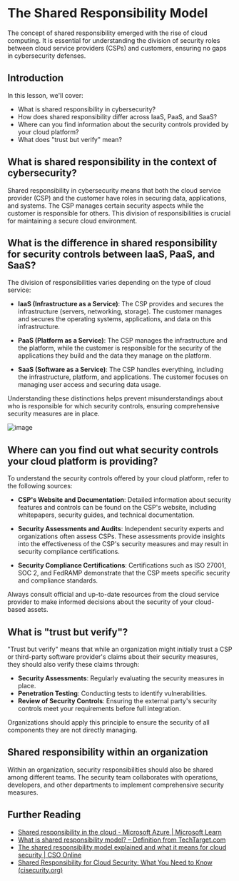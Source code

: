 # The Shared Responsibility Model

The concept of shared responsibility emerged with the rise of cloud computing. It is essential for understanding the division of security roles between cloud service providers (CSPs) and customers, ensuring no gaps in cybersecurity defenses.

## Introduction

In this lesson, we'll cover:

- What is shared responsibility in cybersecurity?
- How does shared responsibility differ across IaaS, PaaS, and SaaS?
- Where can you find information about the security controls provided by your cloud platform?
- What does "trust but verify" mean?

## What is shared responsibility in the context of cybersecurity?

Shared responsibility in cybersecurity means that both the cloud service provider (CSP) and the customer have roles in securing data, applications, and systems. The CSP manages certain security aspects while the customer is responsible for others. This division of responsibilities is crucial for maintaining a secure cloud environment.

## What is the difference in shared responsibility for security controls between IaaS, PaaS, and SaaS?

The division of responsibilities varies depending on the type of cloud service:

- **IaaS (Infrastructure as a Service)**: The CSP provides and secures the infrastructure (servers, networking, storage). The customer manages and secures the operating systems, applications, and data on this infrastructure.

- **PaaS (Platform as a Service)**: The CSP manages the infrastructure and the platform, while the customer is responsible for the security of the applications they build and the data they manage on the platform.

- **SaaS (Software as a Service)**: The CSP handles everything, including the infrastructure, platform, and applications. The customer focuses on managing user access and securing data usage.

Understanding these distinctions helps prevent misunderstandings about who is responsible for which security controls, ensuring comprehensive security measures are in place.

![image](https://github.com/microsoft/Security-101/assets/139931591/7229a633-ec03-44d3-aa74-6c9810f5c47b)

## Where can you find out what security controls your cloud platform is providing?

To understand the security controls offered by your cloud platform, refer to the following sources:

- **CSP's Website and Documentation**: Detailed information about security features and controls can be found on the CSP's website, including whitepapers, security guides, and technical documentation.

- **Security Assessments and Audits**: Independent security experts and organizations often assess CSPs. These assessments provide insights into the effectiveness of the CSP's security measures and may result in security compliance certifications.

- **Security Compliance Certifications**: Certifications such as ISO 27001, SOC 2, and FedRAMP demonstrate that the CSP meets specific security and compliance standards.

Always consult official and up-to-date resources from the cloud service provider to make informed decisions about the security of your cloud-based assets.

## What is "trust but verify"?

"Trust but verify" means that while an organization might initially trust a CSP or third-party software provider's claims about their security measures, they should also verify these claims through:

- **Security Assessments**: Regularly evaluating the security measures in place.
- **Penetration Testing**: Conducting tests to identify vulnerabilities.
- **Review of Security Controls**: Ensuring the external party's security controls meet your requirements before full integration.

Organizations should apply this principle to ensure the security of all components they are not directly managing.

## Shared responsibility within an organization

Within an organization, security responsibilities should also be shared among different teams. The security team collaborates with operations, developers, and other departments to implement comprehensive security measures.

## Further Reading

- [Shared responsibility in the cloud - Microsoft Azure | Microsoft Learn](https://learn.microsoft.com/azure/security/fundamentals/shared-responsibility?WT.mc_id=academic-96948-sayoung)
- [What is shared responsibility model? – Definition from TechTarget.com](https://www.techtarget.com/searchcloudcomputing/definition/shared-responsibility-model)
- [The shared responsibility model explained and what it means for cloud security | CSO Online](https://www.csoonline.com/article/570779/the-shared-responsibility-model-explained-and-what-it-means-for-cloud-security.html)
- [Shared Responsibility for Cloud Security: What You Need to Know (cisecurity.org)](https://www.cisecurity.org/insights/blog/shared-responsibility-cloud-security-what-you-need-to-know)


